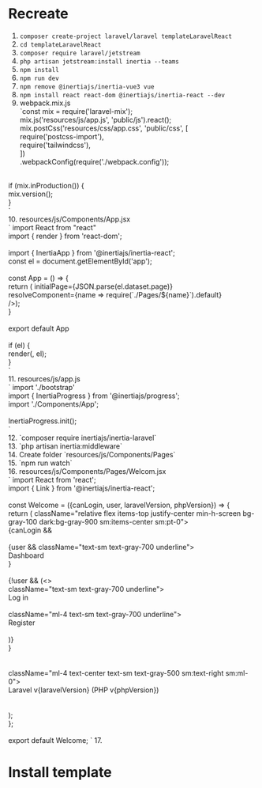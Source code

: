 # Recreate
1. `composer create-project laravel/laravel templateLaravelReact`<br>
2. `cd templateLaravelReact`<br>
3. `composer require laravel/jetstream`<br>
4. `php artisan jetstream:install inertia --teams`<br>
5. `npm install`<br>
6. `npm run dev`<br>
7. `npm remove @inertiajs/inertia-vue3 vue`<br>
8. `npm install react react-dom @inertiajs/inertia-react --dev`<br>
9. webpack.mix.js<br>
`const mix = require('laravel-mix');<br>
mix.js('resources/js/app.js', 'public/js').react();<br>
mix.postCss('resources/css/app.css', 'public/css', [<br>
    require('postcss-import'),<br>
    require('tailwindcss'),<br>
])<br>
.webpackConfig(require('./webpack.config'));<br>
<br>
if (mix.inProduction()) {<br>
    mix.version();<br>
}<br>
`<br>
10. resources/js/Components/App.jsx<br>
`
import React from "react"<br>
import { render } from 'react-dom';<br><br>
import { InertiaApp } from '@inertiajs/inertia-react';<br>
const el = document.getElementById('app');<br><br>
const App = () => {<br>
    return (<InertiaApp<br>
        initialPage={JSON.parse(el.dataset.page)}<br>
        resolveComponent={name => require(`./Pages/${name}`).default}<br>
    />);<br>
}<br><br>
export default App<br><br>
if (el) {<br>
    render(<App />, el);<br>
}<br>
`<br>
11. resources/js/app.js<br>
`
import './bootstrap'<br>
import { InertiaProgress } from '@inertiajs/progress';<br>
import './Components/App';<br><br>
InertiaProgress.init();<br>
`<br>
12. `composer require inertiajs/inertia-laravel`<br>
13. `php artisan inertia:middleware`<br>
14. Create folder `resources/js/Components/Pages`<br>
15. `npm run watch`<br>
16. resources/js/Components/Pages/Welcom.jsx<br>
`
import React from 'react';<br>
import { Link } from '@inertiajs/inertia-react';<br><br>
const Welcome = ({canLogin, user, laravelVersion, phpVersion}) => {<br>
    return (<div<br>
        className="relative flex items-top justify-center min-h-screen bg-gray-100 dark:bg-gray-900 sm:items-center sm:pt-0"><br>
        {canLogin &&<br>
        <div className="hidden fixed top-0 right-0 px-6 py-4 sm:block"><br>
            {user && <Link href={route('dashboard')}<br>
                           className="text-sm text-gray-700 underline"><br>
                Dashboard<br>
            </Link>}<br><br>
            {!user && (<><br>
                <Link href={route('login')}<br>
                      className="text-sm text-gray-700 underline"><br>
                    Log in<br>
                </Link><br>
                <Link href={route('register')}<br>
                      className="ml-4 text-sm text-gray-700 underline"><br>
                    Register<br>
                </Link><br>
            </>)}<br>
        </div>}<br><br>
        <div className="max-w-6xl mx-auto sm:px-6 lg:px-8"><br>
            <div<br>
                className="ml-4 text-center text-sm text-gray-500 sm:text-right sm:ml-0"><br>
                Laravel v{laravelVersion} (PHP v{phpVersion})<br>
            </div><br>
        </div><br>
    </div>);<br>
};<br><br>
export default Welcome;
`
17. 

# Install template